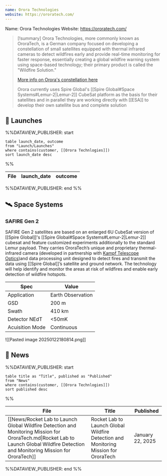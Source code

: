 ```yaml
---
name: Orora Technologies
website: https://ororatech.com/
---
```

Name: Orora Technologies
Website: https://ororatech.com/

>[!summary]
>Orora Technologies, more commonly known as OroraTech, is a German company focused on developing a constellation of small satellites equipped with thermal infrared cameras to detect wildfires early and provide real-time monitoring for faster response, essentially creating a global wildfire warning system using space-based technology; their primary product is called the "Wildfire Solution."
>
>[More info on Orora's constellation here](http://gsics.atmos.umd.edu/pub/Development/LunarCalibrationWS2023/4j_Rio%20Fernandes_OroraTech.pdf)
>
>Orora currently uses Spire Global's [[Spire Global#Space Systems#Lemur-2|Lemur-2]] CubeSat platform as the basis for their satellites and in parallel they are working directly with [[ESA]] to develop their own satellite bus and complete solution


## 🚀 Launches
%%DATAVIEW_PUBLISHER: start
```
table launch_date, outcome
from "Launch/Launches"
where contains(customer, [[Orora Technlogies]])
sort launch_date desc
```
%%

| File | launch_date | outcome |
| ---- | ----------- | ------- |

%%DATAVIEW_PUBLISHER: end %%

## 🛰️ Space Systems

### SAFIRE Gen 2

SAFIRE Gen 2 satellites are based on an enlarged 6U CubeSat version of [[Spire Global]]'s [[Spire Global#Space Systems#Lemur-2|Lemur-2]] cubesat and feature customized experiments additionally to the standard Lemur payload.
They carries OroraTech’s unique and proprietary thermal-infrared camera (developed in partnership with [Kampf Telescope Optics](https://www.ktoptics.de/))and data processing unit designed to detect fires and transmit the data using [[Spire Global]]’s satellite and ground network. The technology will help identify and monitor the areas at risk of wildfires and enable early detection of wildfire hotspots.

| Spec            | Value             |
| --------------- | ----------------- |
| Application     | Earth Observation |
| GSD             | 200 m             |
| Swath           | 410 km            |
| Detector NEdT   | <50mK             |
| Acuisition Mode | Continuous        |

![[Pasted image 20250122180814.png]]

## 📰 News
%%DATAVIEW_PUBLISHER: start
```
table title as "Title", published as "Published"
from "News"
where contains(customer, [[Orora Technlogies]])
sort published desc
```
%%

| File                                                                                                                                                                                 | Title                                                                               | Published        |
| ------------------------------------------------------------------------------------------------------------------------------------------------------------------------------------ | ----------------------------------------------------------------------------------- | ---------------- |
| [[News/Rocket Lab to Launch Global Wildfire Detection and Monitoring Mission for OroraTech.md\|Rocket Lab to Launch Global Wildfire Detection and Monitoring Mission for OroraTech]] | Rocket Lab to Launch Global Wildfire Detection and Monitoring Mission for OroraTech | January 22, 2025 |

%%DATAVIEW_PUBLISHER: end %%
